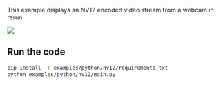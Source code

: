 <!--[metadata]
title = "NV12"
tags = ["2D", "Image encoding", "YUV"]
thumbnail = "https://static.rerun.io/nv12/3bffd358462a453c6358aa3cc4c8555b12fc0d35/480w.png"
thumbnail_dimensions = [480, 480]
-->

This example displays an NV12 encoded video stream from a webcam in rerun.

<img src="https://static.rerun.io/nv12/3bffd358462a453c6358aa3cc4c8555b12fc0d35/480w.png">


## Run the code

```bash
pip install -r examples/python/nv12/requirements.txt
python examples/python/nv12/main.py
```
